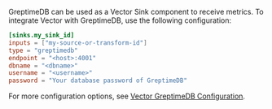 
GreptimeDB can be used as a Vector Sink component to receive metrics. To integrate Vector with GreptimeDB, use the following configuration:

```toml
[sinks.my_sink_id]
inputs = ["my-source-or-transform-id"]
type = "greptimedb"
endpoint = "<host>:4001"
dbname = "<dbname>"
username = "<username>"
password = "Your database password of GreptimeDB"
```

For more configuration options, see [Vector GreptimeDB Configuration](https://vector.dev/docs/reference/sinks/greptimedb/).
